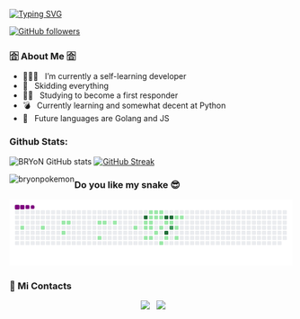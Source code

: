 [![Typing SVG](https://readme-typing-svg.herokuapp.com?color=%23F709E5&lines=I'm+BRYoN)](https://git.io/typing-svg)  


[![GitHub followers](https://img.shields.io/github/followers/bryonpokemon.svg?style=social&label=Followers)](https://github.com/bryonpokemon?tab=followers)


<h3> 🈴 About Me 🈴 </h3>

- 👨🏽‍🦼 &nbsp; I’m currently a self-learning developer 
- 🤔 &nbsp; Skidding everything
- 👮🏿 &nbsp; Studying to become a first responder
- 💣 &nbsp; Currently learning and somewhat decent at Python
- 🦍 &nbsp; Future languages are Golang and JS
  
### Github Stats:

![BRYoN GitHub stats](https://github-readme-stats.vercel.app/api?username=bryonpokemon&show_icons=true&theme=radical) 
[![GitHub Streak](https://github-readme-streak-stats.herokuapp.com/?user=bryonpokemon&theme=radical)](https://git.io/streak-stats) 
<p><img align="left" src="https://github-readme-stats.vercel.app/api/top-langs/?username=bryonpokemon&layout=compact&text_color=daf7dc&bg_color=151515" alt="bryonpokemon" /></p>

### Do you like my snake 😎

![snake gif](https://github.com/bryonpokemon/bryonpokemon/blob/output/github-contribution-grid-snake.gif) 

<h3> 👾  Mi Contacts </h3>

<p align="center">
&nbsp; <a href="https://discord.gg/CRpJS9yGFG" target="_blank" rel="noopener noreferrer"><img src="https://raw.githubusercontent.com/rahuldkjain/github-profile-readme-generator/master/src/images/icons/Social/discord.svg" width="50" /></a>  
&nbsp; <a  target="_blank" rel="noopener noreferrer"><img src="https://img.icons8.com/fluency/344/telegram-app.png" width="50" /></a>  
</p>

